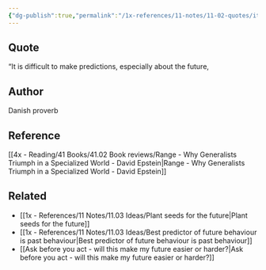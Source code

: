 ```yaml
---
{"dg-publish":true,"permalink":"/1x-references/11-notes/11-02-quotes/it-is-difficult-to-make-predictions-especially-about-the-future-danish-proverb/","title":"It is difficult to make predictions, especially about the future - Danish Proverb","created":"2024-02-13T19:50:20.478+03:00","updated":"2024-02-14T20:18:41.664+03:00"}
---
```



## Quote
“It is difficult to make predictions, especially about the future,

## Author
Danish proverb

## Reference
[[4x - Reading/41 Books/41.02 Book reviews/Range - Why Generalists Triumph in a Specialized World - David Epstein\|Range - Why Generalists Triumph in a Specialized World - David Epstein]]

## Related
- [[1x - References/11 Notes/11.03 Ideas/Plant seeds for the future\|Plant seeds for the future]]
- [[1x - References/11 Notes/11.03 Ideas/Best predictor of future behaviour is past behaviour\|Best predictor of future behaviour is past behaviour]]
- [[Ask before you act - will this make my future easier or harder?\|Ask before you act - will this make my future easier or harder?]]